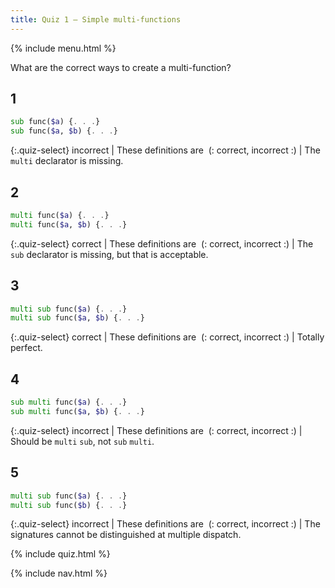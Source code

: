 ```yaml
---
title: Quiz 1 — Simple multi-functions
---
```


{% include menu.html %}

What are the correct ways to create a multi-function?

## 1

```raku
sub func($a) {. . .}
sub func($a, $b) {. . .}
```

{:.quiz-select}
incorrect | These definitions are&nbsp; (: correct, incorrect :) | The `multi` declarator is missing.

## 2

```raku
multi func($a) {. . .}
multi func($a, $b) {. . .}
```

{:.quiz-select}
correct | These definitions are&nbsp; (: correct, incorrect :) | The `sub` declarator is missing, but that is acceptable.

## 3

```raku
multi sub func($a) {. . .}
multi sub func($a, $b) {. . .}
```

{:.quiz-select}
correct | These definitions are&nbsp; (: correct, incorrect :) | Totally perfect.

## 4

```raku
sub multi func($a) {. . .}
sub multi func($a, $b) {. . .}
```

{:.quiz-select}
incorrect | These definitions are&nbsp; (: correct, incorrect :) | Should be `multi` `sub`, not `sub` `multi`.

## 5

```raku
multi sub func($a) {. . .}
multi sub func($b) {. . .}
```

{:.quiz-select}
incorrect | These definitions are&nbsp; (: correct, incorrect :) | The signatures cannot be distinguished at multiple dispatch.


{% include quiz.html %}

{% include nav.html %}